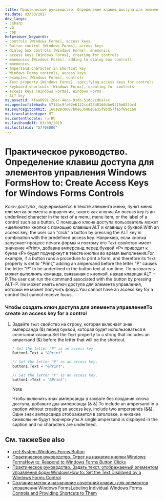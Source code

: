 ```yaml
---
title: Практическое руководство. Определение клавиш доступа для элементов управления Windows Forms
ms.date: 03/30/2017
dev_langs:
- csharp
- vb
- cpp
helpviewer_keywords:
- controls [Windows Forms], access keys
- Button control [Windows Forms], access keys
- dialog box controls [Windows Forms], mnemonics
- access keys [Windows Forms], creating for controls
- mnemonics [Windows Forms], adding to dialog box controls
- mnemonics
- ampersand character in shortcut key
- Windows Forms controls, access keys
- examples [Windows Forms], controls
- Text property [Windows Forms], specifying access keys for controls
- keyboard shortcuts [Windows Forms], creating for controls
- access keys [Windows Forms], Windows Forms
- ALT key
ms.assetid: 4faa0991-28ec-4eca-91db-51dc2cd6a7ac
ms.openlocfilehash: 5713bc9fa02e6122cc42348160dbe9315e023bc4
ms.sourcegitcommit: 160a88c8087b0e63606e6e35f9bd57fa5f69c168
ms.translationtype: MT
ms.contentlocale: ru-RU
ms.lasthandoff: 03/09/2019
ms.locfileid: "57708006"
---
```

# <a name="how-to-create-access-keys-for-windows-forms-controls"></a><span data-ttu-id="4a4d4-102">Практическое руководство. Определение клавиш доступа для элементов управления Windows Forms</span><span class="sxs-lookup"><span data-stu-id="4a4d4-102">How to: Create Access Keys for Windows Forms Controls</span></span>
<span data-ttu-id="4a4d4-103">*Ключ доступа* , подчеркивается в тексте элемента меню, пункт меню или метка элемента управления, такого как кнопка.</span><span class="sxs-lookup"><span data-stu-id="4a4d4-103">An *access key* is an underlined character in the text of a menu, menu item, or the label of a control such as a button.</span></span> <span data-ttu-id="4a4d4-104">С помощью ключа доступа пользователь может «щелкните» кнопки с помощью клавиши ALT и клавишу с буквой.</span><span class="sxs-lookup"><span data-stu-id="4a4d4-104">With an access key, the user can "click" a button by pressing the ALT key in combination with the predefined access key.</span></span> <span data-ttu-id="4a4d4-105">Например, если кнопка запускает процесс печати формы и поэтому его `Text` свойство имеет значение «Print», добавив амперсанд перед буквой «P» приводит к буква «P» будет подчеркнут в тексте кнопки во время выполнения.</span><span class="sxs-lookup"><span data-stu-id="4a4d4-105">For example, if a button runs a procedure to print a form, and therefore its `Text` property is set to "Print," adding an ampersand before the letter "P" causes the letter "P" to be underlined in the button text at run time.</span></span> <span data-ttu-id="4a4d4-106">Пользователь может выполнять команда, связанная с кнопкой, нажав клавиши ALT + P.</span><span class="sxs-lookup"><span data-stu-id="4a4d4-106">The user can run the command associated with the button by pressing ALT+P.</span></span> <span data-ttu-id="4a4d4-107">Не может иметь ключ доступа для элемента управления, который не может получить фокус.</span><span class="sxs-lookup"><span data-stu-id="4a4d4-107">You cannot have an access key for a control that cannot receive focus.</span></span>  
  
### <a name="to-create-an-access-key-for-a-control"></a><span data-ttu-id="4a4d4-108">Чтобы создать ключ доступа для элемента управления</span><span class="sxs-lookup"><span data-stu-id="4a4d4-108">To create an access key for a control</span></span>  
  
1.  <span data-ttu-id="4a4d4-109">Задайте `Text` свойство на строку, которая включает знак амперсанда (&) перед буквой, которая будет использоваться в сочетании клавиш.</span><span class="sxs-lookup"><span data-stu-id="4a4d4-109">Set the `Text` property to a string that includes an ampersand (&) before the letter that will be the shortcut.</span></span>  
  
    ```vb  
    ' Set the letter "P" as an access key.  
    Button1.Text = "&Print"  
    ```  
  
    ```csharp  
    // Set the letter "P" as an access key.  
    button1.Text = "&Print";  
    ```  
  
    ```cpp  
    // Set the letter "P" as an access key.  
    button1->Text = "&Print";  
    ```  
  
    > [!NOTE]
    >  <span data-ttu-id="4a4d4-110">Чтобы включить знак амперсанда в захвате без создания ключа доступа, добавьте два амперсанда (& &).</span><span class="sxs-lookup"><span data-stu-id="4a4d4-110">To include an ampersand in a caption without creating an access key, include two ampersands (&&).</span></span> <span data-ttu-id="4a4d4-111">Один знак амперсанда отображается в заголовке, и никакие символы не будут подчеркнуты.</span><span class="sxs-lookup"><span data-stu-id="4a4d4-111">A single ampersand is displayed in the caption and no characters are underlined.</span></span>  
  
## <a name="see-also"></a><span data-ttu-id="4a4d4-112">См. также</span><span class="sxs-lookup"><span data-stu-id="4a4d4-112">See also</span></span>
- <xref:System.Windows.Forms.Button>
- [<span data-ttu-id="4a4d4-113">Практическое руководство. Ответ на нажатие кнопки Windows Forms</span><span class="sxs-lookup"><span data-stu-id="4a4d4-113">How to: Respond to Windows Forms Button Clicks</span></span>](how-to-respond-to-windows-forms-button-clicks.md)
- [<span data-ttu-id="4a4d4-114">Практическое руководство. Задать текст, отображаемый элементом управления форм Windows</span><span class="sxs-lookup"><span data-stu-id="4a4d4-114">How to: Set the Text Displayed by a Windows Forms Control</span></span>](how-to-set-the-text-displayed-by-a-windows-forms-control.md)
- [<span data-ttu-id="4a4d4-115">Создание меток и назначение сочетаний клавиш для элементов управления Windows Forms</span><span class="sxs-lookup"><span data-stu-id="4a4d4-115">Labeling Individual Windows Forms Controls and Providing Shortcuts to Them</span></span>](labeling-individual-windows-forms-controls-and-providing-shortcuts-to-them.md)
